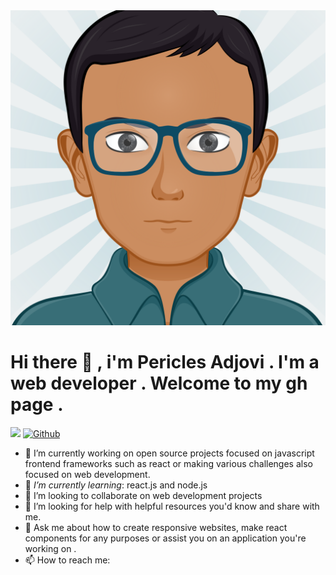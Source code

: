<div align="center">
<img src="AvatarMaker.svg"/>

</div>

# Hi there 👋 , i'm Pericles Adjovi . I'm a web developer . Welcome to my gh page .<br>

![](https://visitor-badge.laobi.icu/badge?page_id=Pericles001.Pericles001) [![Github](https://img.shields.io/github/followers/Pericles001?label=Followers&logo=Github)](https://github.com/Pericles001)

- 🔭 I’m currently working on open source projects focused
  on javascript frontend frameworks such as react or making
  various challenges also focused on web development. <br>
- 🌱 _I’m currently learning_: react.js and node.js <br>
- 👯 I’m looking to collaborate on web development projects <br>
- 🤔 I’m looking for help with helpful resources you'd know and
  share with me.
- 💬 Ask me about how to create responsive websites,
  make react components for any purposes or assist you
  on an application you're working on . <br>
- 📫 How to reach me: <br>
<div>

